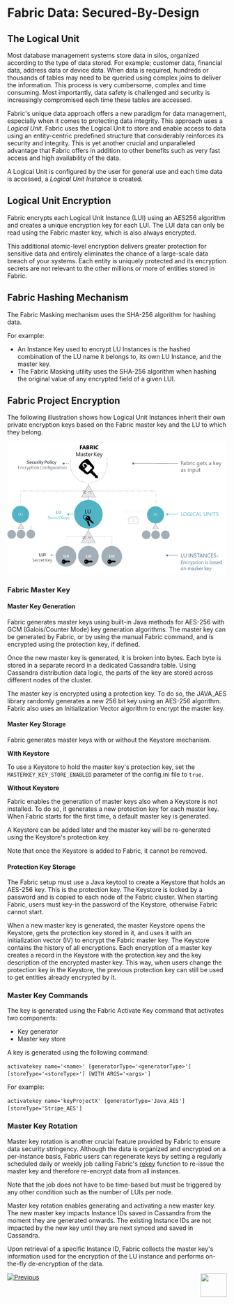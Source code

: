 # **Fabric Data: Secured-By-Design** 



## The Logical Unit 

Most database management systems store data in silos, organized according to the type of data stored. For example; customer data, financial data, address data or device data. When data is required, hundreds or thousands of tables may need to be queried using complex joins to deliver the information. This process is very cumbersome, complex and time consuming. Most importantly, data safety is challenged and security is increasingly compromised each time these tables are accessed. 

Fabric's unique data approach offers a new paradigm for data management, especially when it comes to protecting data integrity. This approach uses a *Logical Unit*. Fabric uses the Logical Unit to store and enable access to data using an entity-centric predefined structure that considerably reinforces its security and integrity. This is yet another crucial and unparalleled advantage that Fabric offers in addition to other benefits such as very fast access and high availability of the data. 

A Logical Unit is configured by the user for general use and each time data is accessed, a *Logical Unit Instance* is created. 

## Logical Unit Encryption 

Fabric encrypts each Logical Unit Instance (LUI) using an AES256 algorithm and creates a unique encryption key for each LUI. The LUI data can only be read using the Fabric master key, which is also always encrypted. 

This additional atomic-level encryption delivers greater protection for sensitive data and entirely eliminates the chance of a large-scale data breach of your systems. Each entity is uniquely protected and its encryption secrets are not relevant to the other millions or more of entities stored in Fabric.   


## Fabric Hashing Mechanism

The Fabric Masking mechanism uses the SHA-256 algorithm for hashing data. 

For example:

- An Instance Key used to encrypt LU Instances is the hashed combination of the LU name it belongs to, its own LU Instance, and the master key.
- The Fabric Masking utility uses the SHA-256 algorithm when hashing the original value of any encrypted field of a given LUI.


## Fabric Project Encryption

The following illustration shows how Logical Unit Instances inherit their own private encryption keys based on the Fabric master key and the LU to which they belong.

<img src="/articles/26_fabric_security/images/02_fabric_encryption_process.png">



### Fabric Master Key 

#### Master Key Generation

Fabric generates master keys using built-in Java methods for AES-256 with GCM (Galois/Counter Mode) key generation algorithms. 
The master key can be generated by Fabric, or by using the manual Fabric command, and is encrypted using the protection key, if defined. 

Once the new master key is generated, it is broken into bytes. Each byte is stored in a separate record in a dedicated Cassandra table. Using Cassandra distribution data logic, the parts of the key are stored across different nodes of the cluster. 

The master key is encrypted using a protection key. To do so, the JAVA_AES library randomly generates a new 256 bit key using an AES-256 algorithm. Fabric also uses an Initialization Vector algorithm to encrypt the master key.


#### Master Key Storage

Fabric generates master keys with or without the Keystore mechanism. 

**With Keystore**

To use a Keystore to hold the master key's protection key, set the ```MASTERKEY_KEY_STORE_ENABLED``` parameter of the config.ini file to ```true```.

**Without Keystore**

Fabric enables the generation of master keys also when a Keystore is not installed. To do so, it generates a new protection key for each master key. 
When Fabric starts for the first time, a default master key is generated.

A Keystore can be added later and the master key will be re-generated using the Keystore's protection key. 

Note that once the Keystore is added to Fabric, it cannot be removed.


#### Protection Key Storage

The Fabric setup must use a Java keytool to create a Keystore that holds an AES-256 key. This is the protection key.
The Keystore is locked by a password and is copied to each node of the Fabric cluster.
When starting Fabric, users must key-in the password of the Keystore, otherwise Fabric cannot start.

When a new master key is generated, the master Keystore opens the Keystore, gets the protection key stored in it, and uses it with an initialization vector (IV) to encrypt the Fabric master key. 
The Keystore contains the history of all encryptions. Each encryption of a master key creates a record in the Keystore with the protection key and the key description of the encrypted master key. This way, when users change the protection key in the Keystore, the previous protection key can still be used to get entities already encrypted by it. 



### Master Key Commands

The key is generated using the Fabric Activate Key command that activates two components:

- Key generator
- Master key store

A key is generated using the following command:

```activatekey name='<name>' [generatorType='<generatorType>'] [storeType='<storeType>'] [WITH ARGS='<args>']```

For example:

```activatekey name='keyProjectX' [generatorType='Java_AES'] [storeType='Stripe_AES']```


### Master Key Rotation

Master key rotation is another crucial feature provided by Fabric to ensure data security stringency. Although the data is organized and encrypted on a per-instance basis, Fabric users can regenerate keys by setting a regularly scheduled daily or weekly job calling Fabric's [rekey](/articles/26_fabric_security/03_fabric_LUI_encryption.md#lurekey) function to re-issue the master key and therefore re-encrypt data from all instances.

Note that the job does not have to be time-based but must be triggered by any other condition such as the number of LUIs per node.

Master key rotation enables generating and activating a new master key. The new master key impacts Instance IDs saved in Cassandra from the moment they are generated onwards. The existing Instance IDs are not impacted by the new key until they are next synced and saved in Cassandra.

Upon retrieval of a specific Instance ID, Fabric collects the master key's information used for the encryption of the LU instance and performs on-the-fly de-encryption of the data.



[![Previous](/articles/images/Previous.png)](/articles/26_fabric_security/01_fabric_security_overview.md)[<img align="right" width="60" height="54" src="/articles/images/Next.png">](/articles/26_fabric_security/03_fabric_LUI_encryption.md)
